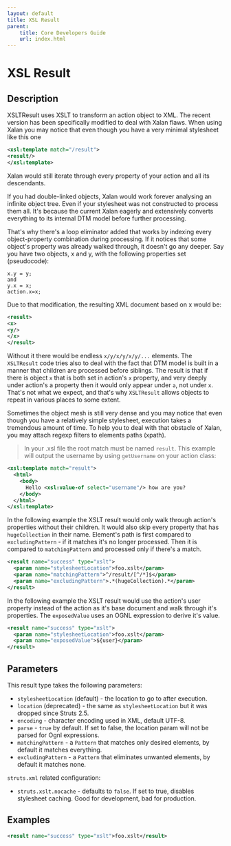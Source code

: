 ```yaml
---
layout: default
title: XSL Result
parent:
    title: Core Developers Guide
    url: index.html
---
```


# XSL Result

## Description

XSLTResult uses XSLT to transform an action object to XML. The recent version has been specifically modified to deal 
with Xalan flaws. When using Xalan you may notice that even though you have a very minimal stylesheet like this one

```xml
<xsl:template match="/result">
<result/>
</xsl:template>
```

Xalan would still iterate through every property of your action and all its descendants.

If you had double-linked objects, Xalan would work forever analysing an infinite object tree. Even if your stylesheet 
was not constructed to process them all. It's because the current Xalan eagerly and extensively converts everything 
to its internal DTM model before further processing.

That's why there's a loop eliminator added that works by indexing every object-property combination during processing. 
If it notices that some object's property was already walked through, it doesn't go any deeper. Say you have two objects, 
x and y, with the following properties set (pseudocode):

```
x.y = y;
and
y.x = x;
action.x=x;
```

Due to that modification, the resulting XML document based on x would be:

```xml
<result>
<x>
<y/>
</x>
</result>
```

Without it there would be endless `x/y/x/y/x/y/...` elements. The `XSLTResult` code tries also to deal with the fact 
that DTM model is built in a manner that children are processed before siblings. The result is that if there is object 
`x` that is both set in action's `x` property, and very deeply under action's a property then it would only appear under 
`a`, not under `x`. That's not what we expect, and that's why `XSLTResult` allows objects to repeat in various places 
to some extent.

Sometimes the object mesh is still very dense and you may notice that even though you have a relatively simple stylesheet, 
execution takes a tremendous amount of time. To help you to deal with that obstacle of Xalan, you may attach regexp filters 
to elements paths (xpath).

> In your .xsl file the root match must be named `result`. This example will output the username by using `getUsername` on your action class:

```xml
<xsl:template match="result">
  <html>
    <body>
      Hello <xsl:value-of select="username"/> how are you?
    </body>
  </html>
</xsl:template>
```

In the following example the XSLT result would only walk through action's properties without their children. It would also 
skip every property that has `hugeCollection` in their name. Element's path is first compared to `excludingPattern` - 
if it matches it's no longer processed. Then it is compared to `matchingPattern` and processed only if there's a match.

```xml
<result name="success" type="xslt">
  <param name="stylesheetLocation">foo.xslt</param>
  <param name="matchingPattern">^/result/[^/*]$</param>
  <param name="excludingPattern">.*(hugeCollection).*</param>
</result>
```

In the following example the XSLT result would use the action's user property instead of the action as it's base document 
and walk through it's properties. The `exposedValue` uses an OGNL expression to derive it's value.

```xml
<result name="success" type="xslt">
  <param name="stylesheetLocation">foo.xslt</param>
  <param name="exposedValue">${user}</param>
</result>
```

## Parameters

This result type takes the following parameters:

- `stylesheetLocation` (default) - the location to go to after execution.
- `location` (deprecated) - the same as `stylesheetLocation` but it was dropped since Struts 2.5.
- `encoding` - character encoding used in XML, default UTF-8.
- `parse` - `true` by default. If set to false, the location param will not be parsed for Ognl expressions.
- `matchingPattern` - a `Pattern` that matches only desired elements, by default it matches everything.
- `excludingPattern` - a `Pattern` that eliminates unwanted elements, by default it matches none.

`struts.xml` related configuration:

- `struts.xslt.nocache` - defaults to `false`. If set to true, disables stylesheet caching. Good for development, bad for production.

## Examples

```xml
<result name="success" type="xslt">foo.xslt</result>
```

